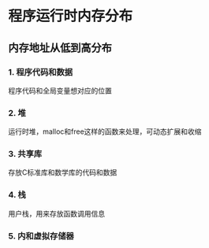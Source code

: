 # 程序运行时内存分布

## 内存地址从低到高分布

### 1. 程序代码和数据
程序代码和全局变量想对应的位置

### 2. 堆
运行时堆，malloc和free这样的函数来处理，可动态扩展和收缩

### 3. 共享库
存放C标准库和数学库的代码和数据

### 4. 栈
用户栈，用来存放函数调用信息

### 5. 内和虚拟存储器
